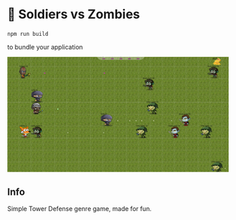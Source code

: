 # 🚀 Soldiers vs Zombies

```
npm run build
```

to bundle your application

![Demo](./img.png?raw=true "Title")

## Info
Simple Tower Defense genre game, made for fun.
